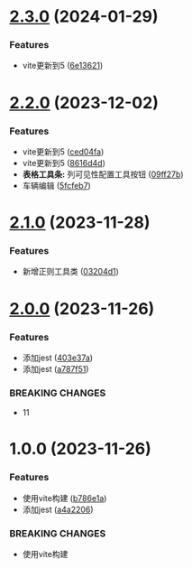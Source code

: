 # [2.3.0](https://github.com/dongjak-extensions/lang-ts/compare/v2.2.0...v2.3.0) (2024-01-29)


### Features

* vite更新到5 ([6e13621](https://github.com/dongjak-extensions/lang-ts/commit/6e136216d085ea4e13c9a4e7e3ab1c030de6d9a3))

# [2.2.0](https://github.com/dongjak-extensions/lang-ts/compare/v2.1.0...v2.2.0) (2023-12-02)


### Features

* vite更新到5 ([ced04fa](https://github.com/dongjak-extensions/lang-ts/commit/ced04fa6c443c5871f4021a43f69b740fc3a6e95))
* vite更新到5 ([8616d4d](https://github.com/dongjak-extensions/lang-ts/commit/8616d4dca43801ed907acc2fc8a293e1a446b874))
* **表格工具条:** 列可见性配置工具按钮 ([09ff27b](https://github.com/dongjak-extensions/lang-ts/commit/09ff27be697ab2c652b719e1044bb3cc91e8441f))
* 车辆编辑 ([5fcfeb7](https://github.com/dongjak-extensions/lang-ts/commit/5fcfeb719fb35944e85e70c52ea667d5837eb699))

# [2.1.0](https://github.com/dongjak-extensions/lang-ts/compare/v2.0.0...v2.1.0) (2023-11-28)


### Features

* 新增正则工具类 ([03204d1](https://github.com/dongjak-extensions/lang-ts/commit/03204d1d333e3d15972e2f9e67b6e95f203c5f10))

# [2.0.0](https://github.com/dongjak-extensions/lang-ts/compare/v1.0.0...v2.0.0) (2023-11-26)


### Features

* 添加jest ([403e37a](https://github.com/dongjak-extensions/lang-ts/commit/403e37af75a0174755e3a4b39a2c5da0b520260b))
* 添加jest ([a787f51](https://github.com/dongjak-extensions/lang-ts/commit/a787f5177d9e118155ff153e46c5740d1b3f3c28))


### BREAKING CHANGES

* 11

# 1.0.0 (2023-11-26)


### Features

* 使用vite构建 ([b786e1a](https://github.com/dongjak-extensions/lang-ts/commit/b786e1aa34feca19a3abeca35d8588ee1f6cafb9))
* 添加jest ([a4a2206](https://github.com/dongjak-extensions/lang-ts/commit/a4a2206db89e81c44d6fe255f5c1dd3927c776e7))


### BREAKING CHANGES

* 使用vite构建

